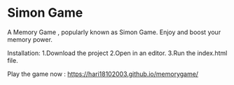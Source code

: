 # Simon Game
A  Memory Game , popularly known as Simon Game. Enjoy and boost your memory power.

Installation:
1.Download the project
2.Open in an editor.
3.Run the index.html file.

Play the game now : https://hari18102003.github.io/memorygame/
